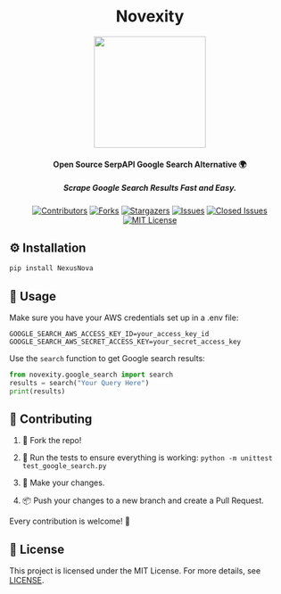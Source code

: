 <h1 align="center">Novexity</h1>
<div align="center">
    <img src="https://github.com/NorkzYT/NexusAPI/assets/53381649/2a2634c0-ada0-4795-ba5b-bdc60414baa9" width="200">
</div>

<h4 align="center">Open Source SerpAPI Google Search Alternative 🌍</h4>
<h5 align="center">Scrape Google Search Results Fast and Easy.</h5>

<div align="center">

<a href="https://github.com/NorkzYT/NexusAPI/graphs/contributors"><img src="https://img.shields.io/github/contributors/NorkzYT/NexusAPI.svg" alt="Contributors"></a>
<a href="https://github.com/NorkzYT/NexusAPI/network/members"><img src="https://img.shields.io/github/forks/NorkzYT/NexusAPI.svg" alt="Forks"></a>
<a href="https://github.com/NorkzYT/NexusAPI/stargazers"><img src="https://img.shields.io/github/stars/NorkzYT/NexusAPI.svg" alt="Stargazers"></a>
<a href="https://github.com/NorkzYT/NexusAPI/issues"><img src="https://img.shields.io/github/issues/NorkzYT/NexusAPI.svg" alt="Issues"></a>
<a href="https://github.com/NorkzYT/NexusAPI/issues?q=is%3Aissue+is%3Aclosed"><img src="https://img.shields.io/github/issues-closed/NorkzYT/NexusAPI.svg" alt="Closed Issues"></a>
<a href="https://github.com/NorkzYT/NexusAPI/blob/master/LICENSE"><img src="https://img.shields.io/github/license/NorkzYT/NexusAPI.svg" alt="MIT License"></a>

</div>

<h2 align="left">⚙ Installation</h2>

```bash
pip install NexusNova
```

<h2 align="left">📝 Usage</h2>

Make sure you have your AWS credentials set up in a .env file:

```env
GOOGLE_SEARCH_AWS_ACCESS_KEY_ID=your_access_key_id
GOOGLE_SEARCH_AWS_SECRET_ACCESS_KEY=your_secret_access_key
```

Use the `search` function to get Google search results:

```python
from novexity.google_search import search
results = search("Your Query Here")
print(results)
```

<h2 align="left">🤝 Contributing</h2>

1. 🍴 Fork the repo!

2. 🧪 Run the tests to ensure everything is working: `python -m unittest test_google_search.py`

3. 🔧 Make your changes.

4. 📦 Push your changes to a new branch and create a Pull Request.

Every contribution is welcome! 💖

<h2 align="left">📄 License</h2>

This project is licensed under the MIT License. For more details, see [LICENSE](https://github.com/NorkzYT/NexusAPI/blob/master/LICENSE).

